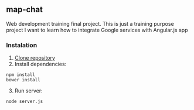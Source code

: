 ## map-chat

Web development training final project. This is just a training purpose project I want to
learn how to integrate Google services with Angular.js app

### Instalation

1. [Clone repository](https://github.com/termosfera/map-chat.git)
2. Install dependencies:
```
npm install
bower install
```
3. Run server:
```
node server.js
```